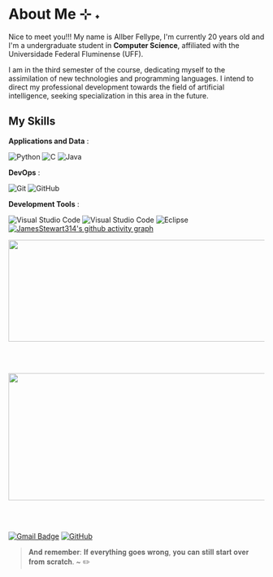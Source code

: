 

# About Me ⊹ ˖
Nice to meet you!!!
 My name is Allber Fellype, I'm currently 20 years old and I'm a undergraduate student in **Computer Science**, affiliated with the Universidade Federal Fluminense (UFF).

  I am in the third semester of the course, dedicating myself to the assimilation of new technologies and programming languages. I intend to direct my professional development towards the field of artificial intelligence, seeking specialization in this area in the future.


## My Skills
**Applications and Data** :

![Python](https://img.shields.io/badge/python-3670A0?style=for-the-badge&logo=python&logoColor=FFD700&color=A020F0)
![C](https://img.shields.io/badge/-C-333333?style=for-the-badge&logo=c&logoColor=00599C&color=4f42b5)
![Java](https://img.shields.io/badge/java-%23ED8B00.svg?style=for-the-badge&logo=openjdk&logoColor=white)

**DevOps** :

![Git](https://img.shields.io/badge/-Git-333333?style=flat&logo=git)
![GitHub](https://img.shields.io/badge/-GitHub-333333?style=flat&logo=github)

**Development Tools** :

![Visual Studio Code](https://img.shields.io/badge/-Visual%20Studio%20Code-333333?style=flat&logo=visual-studio-code&logoColor=007ACC)
![Visual Studio Code](https://img.shields.io/badge/-Pycharm-333333?style=flat&logo=pycharm&logoColor=007ACC)
![Eclipse](https://img.shields.io/badge/-Eclipse-333333?style=flat&logo=eclipse-ide&logoColor=2C2255)
<br/>
[![JamesStewart314's github activity graph](https://github-readme-activity-graph.vercel.app/graph?username=JamesStewart314&theme=chartreuse-dark)](https://github.com/JamesStewart314/github-readme-activity-graph)

<a href="https://github.com/JamesStewart314" title="Allber's profile">
  <img height="200em" width="1000" align="center" src="https://github-readme-stats.vercel.app/api?username=JamesStewart314&theme=chartreuse-dark&show_icons=true" />

  <br></br>

  <img height="250em" width="900m" align="center" src="https://github-readme-stats.vercel.app/api/top-langs/?username=JamesStewart314&layout=compact&langs_count=7&theme=chartreuse-dark"/>
</a>

<br></br>

[![Gmail Badge](https://img.shields.io/badge/-allber010324@gmail.com-006bed?style=flat-square&logo=Gmail&logoColor=white&link=mailto:allber010324@gmail.com)](mailto:allber010324@gmail.com)
[![GitHub](https://img.shields.io/github/followers/JamesStewart314?label=follow&style=social)](https://github.com/JamesStewart314)

> 𝐀𝐧𝐝 𝐫𝐞𝐦𝐞𝐦𝐛𝐞𝐫: 𝐈𝐟 𝐞𝐯𝐞𝐫𝐲𝐭𝐡𝐢𝐧𝐠 𝐠𝐨𝐞𝐬 𝐰𝐫𝐨𝐧𝐠, 𝐲𝐨𝐮 𝐜𝐚𝐧 𝐬𝐭𝐢𝐥𝐥 𝐬𝐭𝐚𝐫𝐭 𝐨𝐯𝐞𝐫 𝐟𝐫𝐨𝐦 𝐬𝐜𝐫𝐚𝐭𝐜𝐡. ~ ✏️
